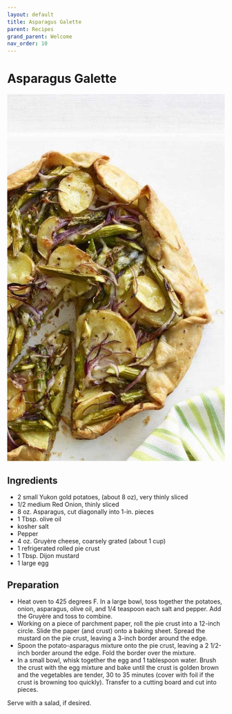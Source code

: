 ```yaml
---
layout: default
title: Asparagus Galette
parent: Recipes
grand_parent: Welcome
nav_order: 10
---
```

# Asparagus Galette

![Asparagus Galette](asparagus-galette.jpg)

## Ingredients
- 2 small Yukon gold potatoes, (about 8 oz), very thinly sliced
- 1/2 medium Red Onion, thinly sliced
- 8 oz. Asparagus, cut diagonally into 1-in. pieces
- 1 Tbsp. olive oil
- kosher salt
- Pepper
- 4 oz. Gruyère cheese, coarsely grated (about 1 cup)
- 1 refrigerated rolled pie crust
- 1 Tbsp. Dijon mustard
- 1 large egg

## Preparation
- Heat oven to 425 degrees F. In a large bowl, toss together the potatoes, onion, asparagus, olive oil, and 1/4 teaspoon each salt and pepper. Add the Gruyère and toss to combine.
- Working on a piece of parchment paper, roll the pie crust into a 12-inch circle. Slide the paper (and crust) onto a baking sheet. Spread the mustard on the pie crust, leaving a 3-inch border around the edge.
- Spoon the potato-asparagus mixture onto the pie crust, leaving a 2 1/2-inch border around the edge. Fold the border over the mixture.
- In a small bowl, whisk together the egg and 1 tablespoon water. Brush the crust with the egg mixture and bake until the crust is golden brown and the vegetables are tender, 30 to 35 minutes (cover with foil if the crust is browning too quickly). Transfer to a cutting board and cut into pieces. 

Serve with a salad, if desired.